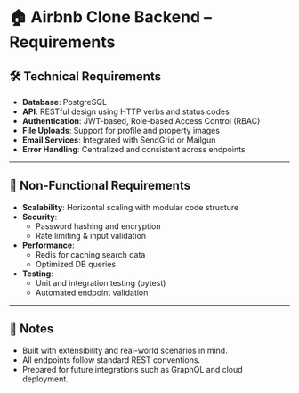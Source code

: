 # 🏠 Airbnb Clone Backend – Requirements

## 🛠️ Technical Requirements

- **Database**: PostgreSQL
- **API**: RESTful design using HTTP verbs and status codes
- **Authentication**: JWT-based, Role-based Access Control (RBAC)
- **File Uploads**: Support for profile and property images
- **Email Services**: Integrated with SendGrid or Mailgun
- **Error Handling**: Centralized and consistent across endpoints

---

## 🚀 Non-Functional Requirements

- **Scalability**: Horizontal scaling with modular code structure
- **Security**:
  - Password hashing and encryption
  - Rate limiting & input validation
- **Performance**:
  - Redis for caching search data
  - Optimized DB queries
- **Testing**:
  - Unit and integration testing (pytest)
  - Automated endpoint validation

---

## 📌 Notes

- Built with extensibility and real-world scenarios in mind.
- All endpoints follow standard REST conventions.
- Prepared for future integrations such as GraphQL and cloud deployment.
